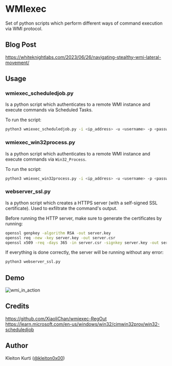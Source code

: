 # WMIexec
Set of python scripts which perform different ways of command execution via WMI protocol.

## Blog Post
https://whiteknightlabs.com/2023/06/26/navigating-stealthy-wmi-lateral-movement/

## Usage  

### wmiexec_scheduledjob.py  
Is a python script which authenticates to a remote WMI instance and execute commands via Scheduled Tasks.

To run the script:  
```bash
python3 wmiexec_scheduledjob.py -i <ip_address> -u <username> -p <password> -c <command>
```

### wmiexec_win32process.py  
Is a python script which authenticates to a remote WMI instance and execute commands via `Win32_Process`.  

To run the script:  
```bash
python3 wmiexec_win32process.py -i <ip_address> -u <username> -p <password> -c <command>
```

### webserver_ssl.py  
Is a python script which creates a HTTPS server (with a self-signed SSL certificate). Used to exfiltrate the command's output.  

Before running the HTTP server, make sure to generate the certificates by running:  

```bash
openssl genpkey -algorithm RSA -out server.key
openssl req -new -key server.key -out server.csr
openssl x509 -req -days 365 -in server.csr -signkey server.key -out server.crt
```

If everything is done correctly, the server will be running without any error:  
```bash
python3 webserver_ssl.py
```

## Demo  

![wmi_in_action](https://github.com/WKL-Sec/wmiexec/assets/97109724/5384a87d-a4b2-432e-9bfe-375a34cf9e7b)

## Credits  
https://github.com/XiaoliChan/wmiexec-RegOut  
https://learn.microsoft.com/en-us/windows/win32/cimwin32prov/win32-scheduledjob  

## Author  
Kleiton Kurti ([@kleiton0x00](https://github.com/kleiton0x00))
